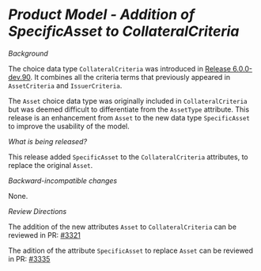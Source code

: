 # *Product Model - Addition of SpecificAsset to CollateralCriteria*

_Background_

The choice data type `CollateralCriteria` was introduced in [Release 6.0.0-dev.90](https://github.com/finos/common-domain-model/releases/tag/6.0.0-dev.90). It combines all the criteria terms that previously appeared in `AssetCriteria` and `IssuerCriteria`.

The `Asset` choice data type was originally included in `CollateralCriteria` but was deemed difficult to differentiate from the `AssetType` attribute. This release is an enhancement from `Asset` to the new data type `SpecificAsset` to improve the usability of the model.

_What is being released?_

This release added `SpecificAsset` to the `CollateralCriteria` attributes, to replace the original `Asset`.

_Backward-incompatible changes_

None.

_Review Directions_

The addition of the new attributes `Asset` to `CollateralCriteria` can be reviewed in PR: [#3321](https://github.com/finos/common-domain-model/pull/3321)

The adition of the attribute `SpecificAsset` to replace `Asset` can be reviewed in PR: [#3335](https://github.com/finos/common-domain-model/pull/3335)
